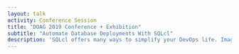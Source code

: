 ```yaml
---
layout: talk
activity: Conference Session
title: "DOAG 2019 Conference + Exhibition"
subtitle: "Automate Database Deployments With SQLcl"
description: 'SQLcl offers many ways to simplify your DevOps life. Imagine writing automation scripts for your database in languages like JavaScript, Python or Perl, to name just a few, without the hassle of driver libraries. Although SQLcl is almost 100% compatible with SQL*Plus, it adds a lot of new commands and features to the old lady. The most potent new keyword is "script." Script embeds the execution of SQL-statements or SQL*Plus-commands from your favorite scripting language. Extend SQLcl by writing functions, use your favorite language’s objects and control structures and parallelize multiple tasks.  Within this truly interactive and entertaining session, the two presenting experts water your mouth and generate countless wants while demonstrating lots of real-life solutions to you. The presentation includes impressive live demos. All scripts and examples are available for download so that you can start developing your automation process immediately.'
---
```


